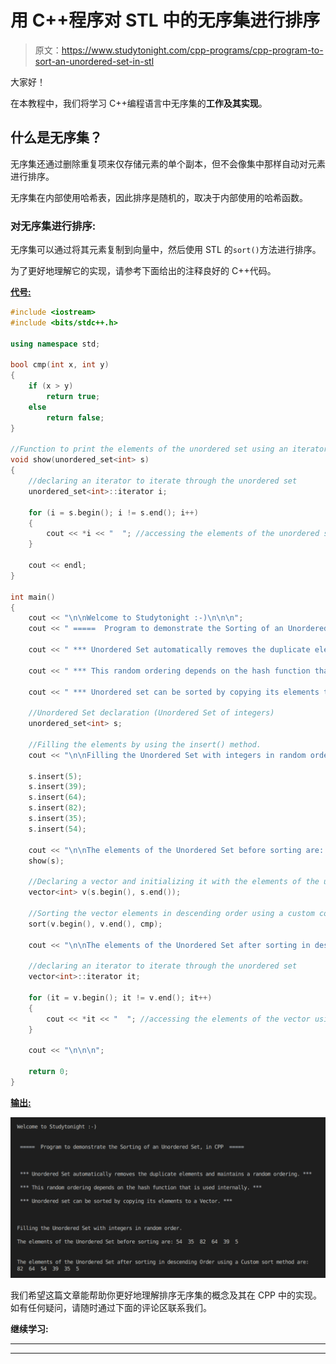 # 用 C++程序对 STL 中的无序集进行排序

> 原文：<https://www.studytonight.com/cpp-programs/cpp-program-to-sort-an-unordered-set-in-stl>

大家好！

在本教程中，我们将学习 C++编程语言中无序集的**工作及其实现**。

## 什么是无序集？

无序集还通过删除重复项来仅存储元素的单个副本，但不会像集中那样自动对元素进行排序。

无序集在内部使用哈希表，因此排序是随机的，取决于内部使用的哈希函数。

### 对无序集进行排序:

无序集可以通过将其元素复制到向量中，然后使用 STL 的`sort()`方法进行排序。

为了更好地理解它的实现，请参考下面给出的注释良好的 C++代码。

<u>**代号:**</u>

```cpp
#include <iostream>
#include <bits/stdc++.h>

using namespace std;

bool cmp(int x, int y)
{
    if (x > y)
        return true;
    else
        return false;
}

//Function to print the elements of the unordered set using an iterator
void show(unordered_set<int> s)
{
    //declaring an iterator to iterate through the unordered set
    unordered_set<int>::iterator i;

    for (i = s.begin(); i != s.end(); i++)
    {
        cout << *i << "  "; //accessing the elements of the unordered set using * as i stores the address to each element
    }

    cout << endl;
}

int main()
{
    cout << "\n\nWelcome to Studytonight :-)\n\n\n";
    cout << " =====  Program to demonstrate the Sorting of an Unordered Set, in CPP  ===== \n\n\n\n";

    cout << " *** Unordered Set automatically removes the duplicate elements and maintains a random ordering. *** \n\n";

    cout << " *** This random ordering depends on the hash function that is used internally. *** \n\n";

    cout << " *** Unordered set can be sorted by copying its elements to a Vector. *** \n\n";

    //Unordered Set declaration (Unordered Set of integers)
    unordered_set<int> s;

    //Filling the elements by using the insert() method.
    cout << "\n\nFilling the Unordered Set with integers in random order."; //Unlike Set, this is not automatically sorted

    s.insert(5);
    s.insert(39);
    s.insert(64);
    s.insert(82);
    s.insert(35);
    s.insert(54);

    cout << "\n\nThe elements of the Unordered Set before sorting are: ";
    show(s);

    //Declaring a vector and initializing it with the elements of the unordered set
    vector<int> v(s.begin(), s.end());

    //Sorting the vector elements in descending order using a custom comparator
    sort(v.begin(), v.end(), cmp);

    cout << "\n\nThe elements of the Unordered Set after sorting in descending Order using a Custom sort method are: \n";

    //declaring an iterator to iterate through the unordered set
    vector<int>::iterator it;

    for (it = v.begin(); it != v.end(); it++)
    {
        cout << *it << "  "; //accessing the elements of the vector using * as i stores the address to each element
    }

    cout << "\n\n\n";

    return 0;
} 
```

<u>**输出:**</u>

![C++ sorting an Unordered Set](img/9870af81850430930046b79755b7c80b.png)

我们希望这篇文章能帮助你更好地理解排序无序集的概念及其在 CPP 中的实现。如有任何疑问，请随时通过下面的评论区联系我们。

**继续学习:**

* * *

* * *